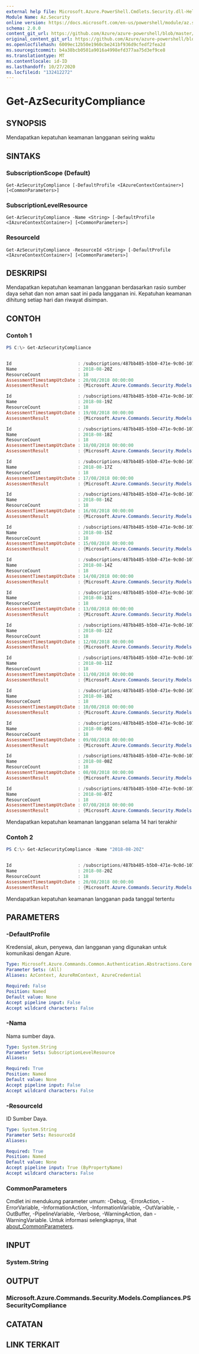 ```yaml
---
external help file: Microsoft.Azure.PowerShell.Cmdlets.Security.dll-Help.xml
Module Name: Az.Security
online version: https://docs.microsoft.com/en-us/powershell/module/az.security/Get-AzSecurityCompliance
schema: 2.0.0
content_git_url: https://github.com/Azure/azure-powershell/blob/master/src/Security/Security/help/Get-AzSecurityCompliance.md
original_content_git_url: https://github.com/Azure/azure-powershell/blob/master/src/Security/Security/help/Get-AzSecurityCompliance.md
ms.openlocfilehash: 6009ec12b50e1960cbe241bf936d9cfedf2fea2d
ms.sourcegitcommit: b4a38bcb0501a9016a4998efd377aa75d3ef9ce8
ms.translationtype: MT
ms.contentlocale: id-ID
ms.lasthandoff: 10/27/2020
ms.locfileid: "132412272"
---
```

# Get-AzSecurityCompliance

## SYNOPSIS
Mendapatkan kepatuhan keamanan langganan seiring waktu

## SINTAKS

### SubscriptionScope (Default)
```
Get-AzSecurityCompliance [-DefaultProfile <IAzureContextContainer>] [<CommonParameters>]
```

### SubscriptionLevelResource
```
Get-AzSecurityCompliance -Name <String> [-DefaultProfile <IAzureContextContainer>] [<CommonParameters>]
```

### ResourceId
```
Get-AzSecurityCompliance -ResourceId <String> [-DefaultProfile <IAzureContextContainer>] [<CommonParameters>]
```

## DESKRIPSI
Mendapatkan kepatuhan keamanan langganan berdasarkan rasio sumber daya sehat dan non aman saat ini pada langganan ini.
Kepatuhan keamanan dihitung setiap hari dan riwayat disimpan.

## CONTOH

### Contoh 1
```powershell
PS C:\> Get-AzSecurityCompliance


Id                         : /subscriptions/487bb485-b5b0-471e-9c0d-10717612f869/providers/Microsoft.Security/compliances/2018-08-20Z
Name                       : 2018-08-20Z
ResourceCount              : 18
AssessmentTimestampUtcDate : 20/08/2018 00:00:00
AssessmentResult           : {Microsoft.Azure.Commands.Security.Models.Compliances.PSSecurityComplianceSegment}

Id                         : /subscriptions/487bb485-b5b0-471e-9c0d-10717612f869/providers/Microsoft.Security/compliances/2018-08-19Z
Name                       : 2018-08-19Z
ResourceCount              : 18
AssessmentTimestampUtcDate : 19/08/2018 00:00:00
AssessmentResult           : {Microsoft.Azure.Commands.Security.Models.Compliances.PSSecurityComplianceSegment}

Id                         : /subscriptions/487bb485-b5b0-471e-9c0d-10717612f869/providers/Microsoft.Security/compliances/2018-08-18Z
Name                       : 2018-08-18Z
ResourceCount              : 18
AssessmentTimestampUtcDate : 18/08/2018 00:00:00
AssessmentResult           : {Microsoft.Azure.Commands.Security.Models.Compliances.PSSecurityComplianceSegment}

Id                         : /subscriptions/487bb485-b5b0-471e-9c0d-10717612f869/providers/Microsoft.Security/compliances/2018-08-17Z
Name                       : 2018-08-17Z
ResourceCount              : 18
AssessmentTimestampUtcDate : 17/08/2018 00:00:00
AssessmentResult           : {Microsoft.Azure.Commands.Security.Models.Compliances.PSSecurityComplianceSegment}

Id                         : /subscriptions/487bb485-b5b0-471e-9c0d-10717612f869/providers/Microsoft.Security/compliances/2018-08-16Z
Name                       : 2018-08-16Z
ResourceCount              : 18
AssessmentTimestampUtcDate : 16/08/2018 00:00:00
AssessmentResult           : {Microsoft.Azure.Commands.Security.Models.Compliances.PSSecurityComplianceSegment}

Id                         : /subscriptions/487bb485-b5b0-471e-9c0d-10717612f869/providers/Microsoft.Security/compliances/2018-08-15Z
Name                       : 2018-08-15Z
ResourceCount              : 18
AssessmentTimestampUtcDate : 15/08/2018 00:00:00
AssessmentResult           : {Microsoft.Azure.Commands.Security.Models.Compliances.PSSecurityComplianceSegment}

Id                         : /subscriptions/487bb485-b5b0-471e-9c0d-10717612f869/providers/Microsoft.Security/compliances/2018-08-14Z
Name                       : 2018-08-14Z
ResourceCount              : 18
AssessmentTimestampUtcDate : 14/08/2018 00:00:00
AssessmentResult           : {Microsoft.Azure.Commands.Security.Models.Compliances.PSSecurityComplianceSegment}

Id                         : /subscriptions/487bb485-b5b0-471e-9c0d-10717612f869/providers/Microsoft.Security/compliances/2018-08-13Z
Name                       : 2018-08-13Z
ResourceCount              : 18
AssessmentTimestampUtcDate : 13/08/2018 00:00:00
AssessmentResult           : {Microsoft.Azure.Commands.Security.Models.Compliances.PSSecurityComplianceSegment}

Id                         : /subscriptions/487bb485-b5b0-471e-9c0d-10717612f869/providers/Microsoft.Security/compliances/2018-08-12Z
Name                       : 2018-08-12Z
ResourceCount              : 18
AssessmentTimestampUtcDate : 12/08/2018 00:00:00
AssessmentResult           : {Microsoft.Azure.Commands.Security.Models.Compliances.PSSecurityComplianceSegment}

Id                         : /subscriptions/487bb485-b5b0-471e-9c0d-10717612f869/providers/Microsoft.Security/compliances/2018-08-11Z
Name                       : 2018-08-11Z
ResourceCount              : 18
AssessmentTimestampUtcDate : 11/08/2018 00:00:00
AssessmentResult           : {Microsoft.Azure.Commands.Security.Models.Compliances.PSSecurityComplianceSegment}

Id                         : /subscriptions/487bb485-b5b0-471e-9c0d-10717612f869/providers/Microsoft.Security/compliances/2018-08-10Z
Name                       : 2018-08-10Z
ResourceCount              : 18
AssessmentTimestampUtcDate : 10/08/2018 00:00:00
AssessmentResult           : {Microsoft.Azure.Commands.Security.Models.Compliances.PSSecurityComplianceSegment}

Id                         : /subscriptions/487bb485-b5b0-471e-9c0d-10717612f869/providers/Microsoft.Security/compliances/2018-08-09Z
Name                       : 2018-08-09Z
ResourceCount              : 18
AssessmentTimestampUtcDate : 09/08/2018 00:00:00
AssessmentResult           : {Microsoft.Azure.Commands.Security.Models.Compliances.PSSecurityComplianceSegment}

Id                         : /subscriptions/487bb485-b5b0-471e-9c0d-10717612f869/providers/Microsoft.Security/compliances/2018-08-08Z
Name                       : 2018-08-08Z
ResourceCount              : 18
AssessmentTimestampUtcDate : 08/08/2018 00:00:00
AssessmentResult           : {Microsoft.Azure.Commands.Security.Models.Compliances.PSSecurityComplianceSegment}

Id                         : /subscriptions/487bb485-b5b0-471e-9c0d-10717612f869/providers/Microsoft.Security/compliances/2018-08-07Z
Name                       : 2018-08-07Z
ResourceCount              : 18
AssessmentTimestampUtcDate : 07/08/2018 00:00:00
AssessmentResult           : {Microsoft.Azure.Commands.Security.Models.Compliances.PSSecurityComplianceSegment}
```

Mendapatkan kepatuhan keamanan langganan selama 14 hari terakhir

### Contoh 2
```powershell
PS C:\> Get-AzSecurityCompliance -Name "2018-08-20Z"


Id                         : /subscriptions/487bb485-b5b0-471e-9c0d-10717612f869/providers/Microsoft.Security/compliances/2018-08-20Z
Name                       : 2018-08-20Z
ResourceCount              : 18
AssessmentTimestampUtcDate : 20/08/2018 00:00:00
AssessmentResult           : {Microsoft.Azure.Commands.Security.Models.Compliances.PSSecurityComplianceSegment}
```

Mendapatkan kepatuhan keamanan langganan pada tanggal tertentu

## PARAMETERS

### -DefaultProfile
Kredensial, akun, penyewa, dan langganan yang digunakan untuk komunikasi dengan Azure.

```yaml
Type: Microsoft.Azure.Commands.Common.Authentication.Abstractions.Core.IAzureContextContainer
Parameter Sets: (All)
Aliases: AzContext, AzureRmContext, AzureCredential

Required: False
Position: Named
Default value: None
Accept pipeline input: False
Accept wildcard characters: False
```

### -Nama
Nama sumber daya.

```yaml
Type: System.String
Parameter Sets: SubscriptionLevelResource
Aliases:

Required: True
Position: Named
Default value: None
Accept pipeline input: False
Accept wildcard characters: False
```

### -ResourceId
ID Sumber Daya.

```yaml
Type: System.String
Parameter Sets: ResourceId
Aliases:

Required: True
Position: Named
Default value: None
Accept pipeline input: True (ByPropertyName)
Accept wildcard characters: False
```

### CommonParameters
Cmdlet ini mendukung parameter umum: -Debug, -ErrorAction, -ErrorVariable, -InformationAction, -InformationVariable, -OutVariable, -OutBuffer, -PipelineVariable, -Verbose, -WarningAction, dan -WarningVariable. Untuk informasi selengkapnya, lihat [about_CommonParameters](http://go.microsoft.com/fwlink/?LinkID=113216).

## INPUT

### System.String

## OUTPUT

### Microsoft.Azure.Commands.Security.Models.Compliances.PSSecurityCompliance

## CATATAN

## LINK TERKAIT
